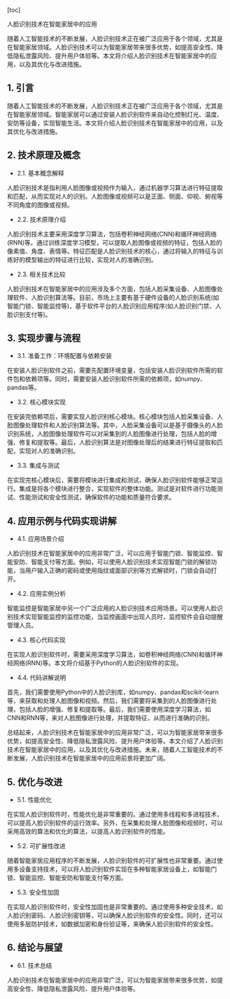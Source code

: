 
[toc]                    
                
                
人脸识别技术在智能家居中的应用

随着人工智能技术的不断发展，人脸识别技术正在被广泛应用于各个领域，尤其是在智能家居领域。人脸识别技术可以为智能家居带来很多优势，如提高安全性、降低隐私泄露风险、提升用户体验等。本文将介绍人脸识别技术在智能家居中的应用，以及其优化与改进措施。

## 1. 引言

随着人工智能技术的不断发展，人脸识别技术正在被广泛应用于各个领域，尤其是在智能家居领域。智能家居可以通过安装人脸识别软件来自动化控制灯光、温度、安防等设备，实现智能生活。本文将介绍人脸识别技术在智能家居中的应用，以及其优化与改进措施。

## 2. 技术原理及概念

- 2.1. 基本概念解释

人脸识别技术是指利用人脸图像或视频作为输入，通过机器学习算法进行特征提取和匹配，从而实现对人的识别。人脸图像或视频可以是正面、侧面、仰视、俯视等不同角度的图像或视频。

- 2.2. 技术原理介绍

人脸识别技术主要采用深度学习算法，包括卷积神经网络(CNN)和循环神经网络(RNN)等。通过训练深度学习模型，可以提取人脸图像或视频的特征，包括人脸的像素值、角度、表情等。特征匹配是人脸识别技术的核心，通过将输入的特征与训练好的模型输出的特征进行比较，实现对人的准确识别。

- 2.3. 相关技术比较

人脸识别技术在智能家居中的应用涉及多个方面，包括人脸采集设备、人脸图像处理软件、人脸识别算法等。目前，市场上主要有基于硬件设备的人脸识别系统(如智能门锁、智能监控等)，基于软件平台的人脸识别应用程序(如人脸识别门禁、人脸识别支付等)。

## 3. 实现步骤与流程

- 3.1. 准备工作：环境配置与依赖安装

在安装人脸识别软件之前，需要先配置环境变量，包括安装人脸识别软件所需的软件包和依赖项等。同时，需要安装人脸识别软件所需的依赖项，如numpy、pandas等。

- 3.2. 核心模块实现

在安装完依赖项后，需要实现人脸识别核心模块。核心模块包括人脸采集设备、人脸图像处理软件和人脸识别算法等。其中，人脸采集设备可以是基于摄像头的人脸识别系统，人脸图像处理软件可以对采集到的人脸图像进行处理，包括人脸的增强、修复和提取等。最后，人脸识别算法是对图像处理后的结果进行特征提取和匹配，实现对人的准确识别。

- 3.3. 集成与测试

在实现完核心模块后，需要将模块进行集成和测试，确保人脸识别软件能够正常运行。集成是将各个模块进行整合，实现软件的整体功能。测试是对软件进行功能测试、性能测试和安全性测试，确保软件的功能和质量符合要求。

## 4. 应用示例与代码实现讲解

- 4.1. 应用场景介绍

人脸识别技术在智能家居中的应用非常广泛，可以应用于智能门锁、智能监控、智能安防、智能支付等方面。例如，可以使用人脸识别技术实现智能门锁的解锁功能，当用户输入正确的密码或使用指纹或面部识别等方式解锁时，门锁会自动打开。

- 4.2. 应用实例分析

智能监控是智能家居中另一个广泛应用的人脸识别技术应用场景。可以使用人脸识别技术实现智能监控的监控功能，当监控画面中出现人员时，监控软件会自动提醒管理人员。

- 4.3. 核心代码实现

在实现人脸识别软件时，需要采用深度学习算法，如卷积神经网络(CNN)和循环神经网络(RNN)等。本文将介绍基于Python的人脸识别软件的实现。

- 4.4. 代码讲解说明

首先，我们需要使用Python中的人脸识别库，如numpy、pandas和scikit-learn等，来获取和处理人脸图像和视频。然后，我们需要将采集到的人脸图像进行处理，包括人脸的增强、修复和提取等。最后，我们需要使用深度学习算法，如CNN和RNN等，来对人脸图像进行处理，并提取特征，从而进行准确的识别。

总结起来，人脸识别技术在智能家居中的应用非常广泛，可以为智能家居带来很多优势，如提高安全性、降低隐私泄露风险、提升用户体验等。本文介绍了人脸识别技术在智能家居中的应用，以及其优化与改进措施。未来，随着人工智能技术的不断发展，人脸识别技术在智能家居中的应用前景将更加广阔。

## 5. 优化与改进

- 5.1. 性能优化

在实现人脸识别软件时，性能优化是非常重要的。通过使用多线程和多进程技术，可以提高人脸识别软件的运行效率。另外，在采集和处理人脸图像和视频时，可以采用高效的算法和优化的算法，以提高人脸识别软件的性能。

- 5.2. 可扩展性改进

随着智能家居应用程序的不断发展，人脸识别软件的可扩展性也非常重要。通过使用多设备支持技术，可以将人脸识别软件实现在多种智能家居设备上，如智能门锁、智能监控、智能安防和智能支付等方面。

- 5.3. 安全性加固

在实现人脸识别软件时，安全性加固也是非常重要的。通过使用多种安全技术，如人脸识别密码、人脸识别密钥等，可以确保人脸识别软件的安全性。同时，还可以使用多层防护技术，如数据加密和身份验证等，来确保人脸识别软件的安全性。

## 6. 结论与展望

- 6.1. 技术总结

人脸识别技术在智能家居中的应用非常广泛，可以为智能家居带来很多优势，如提高安全性、降低隐私泄露风险、提升用户体验等。


